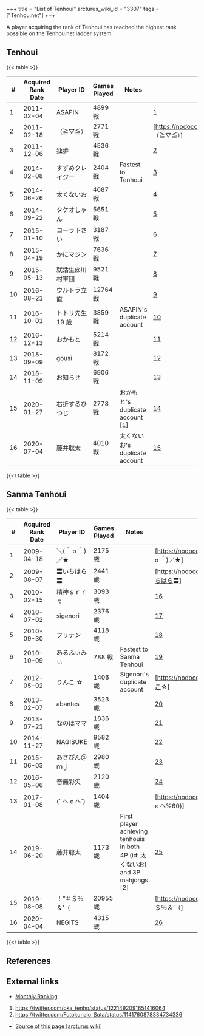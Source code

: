 +++
title = "List of Tenhoui"
arcturus_wiki_id = "3307"
tags = ["Tenhou.net"]
+++

A player acquiring the rank of Tenhoui has reached the highest rank possible on the Tenhou.net
ladder system.

## Tenhoui

{{< table >}}

| \#  | Acquired Rank Date | Player ID        | Games Played | Notes                              | Stats                                                      |
| --- | ------------------ | ---------------- | ------------ | ---------------------------------- | ---------------------------------------------------------- |
| 1   | 2011-02-04         | ASAPIN           | 4899 戦      |                                    | [1](https://nodocchi.moe/tenhoulog/#name=ASAPIN)           |
| 2   | 2011-02-18         | （≧▽≦）          | 2771 戦      |                                    | \[<https://nodocchi.moe/tenhoulog/#name=>（≧▽≦）\]         |
| 3   | 2011-12-06         | 独歩             | 4536 戦      |                                    | [2](https://nodocchi.moe/tenhoulog/#name=独歩)             |
| 4   | 2014-02-08         | すずめクレイジー | 2404 戦      | Fastest to Tenhoui                 | [3](https://nodocchi.moe/tenhoulog/#name=すずめクレイジー) |
| 5   | 2014-06-26         | 太くないお       | 4687 戦      |                                    | [4](https://nodocchi.moe/tenhoulog/#name=太くないお)       |
| 6   | 2014-09-22         | タケオしゃん     | 5651 戦      |                                    | [5](https://nodocchi.moe/tenhoulog/#name=タケオしゃん)     |
| 7   | 2015-01-10         | コーラ下さい     | 3187 戦      |                                    | [6](https://nodocchi.moe/tenhoulog/#name=コーラ下さい)     |
| 8   | 2015-04-19         | かにマジン       | 7636 戦      |                                    | [7](https://nodocchi.moe/tenhoulog/#name=かにマジン)       |
| 9   | 2015-05-13         | 就活生@川村軍団  | 9521 戦      |                                    | [8](https://nodocchi.moe/tenhoulog/#name=就活生@川村軍団)  |
| 10  | 2016-08-21         | ウルトラ立直     | 12764 戦     |                                    | [9](https://nodocchi.moe/tenhoulog/#name=ウルトラ立直)     |
| 11  | 2016-10-01         | トトリ先生 19 歳 | 3859 戦      | ASAPIN's duplicate account         | [10](https://nodocchi.moe/tenhoulog/#name=トトリ先生19歳)  |
| 12  | 2016-12-13         | おかもと         | 5214 戦      |                                    | [11](https://nodocchi.moe/tenhoulog/#name=おかもと)        |
| 13  | 2018-09-09         | gousi            | 8172 戦      |                                    | [12](https://nodocchi.moe/tenhoulog/#name=gousi)           |
| 14  | 2018-11-09         | お知らせ         | 6906 戦      |                                    | [13](https://nodocchi.moe/tenhoulog/#name=お知らせ)        |
| 15  | 2020-01-27         | 右折するひつじ   | 2778 戦      | おかもと's duplicate account \[1\] | [14](https://nodocchi.moe/tenhoulog/#name=右折するひつじ)  |
| 16  | 2020-07-04         | 藤井聡太         | 4010 戦      | 太くないお's duplicate account     | [15](https://nodocchi.moe/tenhoulog/#name=藤井聡太)        |

{{</ table >}}

## Sanma Tenhoui

{{< table >}}

| \#  | Acquired Rank Date | Player ID                             | Games Played | Notes                                                                             | Stats                                                     |
| --- | ------------------ | ------------------------------------- | ------------ | --------------------------------------------------------------------------------- | --------------------------------------------------------- |
| 1   | 2009-04-18         | ＼(＾ o ＾)／★                        | 2175 戦      |                                                                                   | \[<https://nodocchi.moe/tenhoulog/#name=>＼(＾ o ＾)／★\] |
| 2   | 2009-08-07         | 〓いちはら〓                          | 2441 戦      |                                                                                   | \[<https://nodocchi.moe/tenhoulog/#name=〓いちはら>〓\]   |
| 3   | 2010-02-15         | 精神ｓｒｒｔ                          | 3093 戦      |                                                                                   | [16](https://nodocchi.moe/tenhoulog/#name=精神ｓｒｒｔ)   |
| 4   | 2010-07-02         | sigenori                              | 2376 戦      |                                                                                   | [17](https://nodocchi.moe/tenhoulog/#name=sigenori)       |
| 5   | 2010-09-30         | フリテン                              | 4118 戦      |                                                                                   | [18](https://nodocchi.moe/tenhoulog/#name=フリテン)       |
| 6   | 2010-10-09         | あるふぃみぃ                          | 788 戦       | Fastest to Sanma Tenhoui                                                          | [19](https://nodocchi.moe/tenhoulog/#name=あるふぃみぃ)   |
| 7   | 2012-05-02         | <span title="Ｕんこ☆">りんこ ☆</span> | 1406 戦      | Sigenori's duplicate account                                                      | \[<https://nodocchi.moe/tenhoulog/#name=Ｕんこ>☆\]        |
| 8   | 2013-02-07         | abantes                               | 3523 戦      |                                                                                   | [20](https://nodocchi.moe/tenhoulog/#name=abantes)        |
| 9   | 2013-07-21         | なのはママ                            | 1836 戦      |                                                                                   | [21](https://nodocchi.moe/tenhoulog/#name=なのはママ)     |
| 10  | 2014-11-27         | NAGISUKE                              | 9582 戦      |                                                                                   | [22](https://nodocchi.moe/tenhoulog/#name=NAGISUKE)       |
| 11  | 2015-06-03         | あさぴん＠ｍｊ                        | 2980 戦      |                                                                                   | [23](https://nodocchi.moe/tenhoulog/#name=あさぴん＠ｍｊ) |
| 12  | 2016-05-06         | 音無彩矢                              | 2120 戦      |                                                                                   | [24](https://nodocchi.moe/tenhoulog/#name=音無彩矢)       |
| 13  | 2017-01-08         | (´ へ ε へ\`)                         | 1404 戦      |                                                                                   | \[<https://nodocchi.moe/tenhoulog/#name=>(´ へ ε へ%60)\] |
| 14  | 2019-06-20         | 藤井聡太                              | 1173 戦      | First player achieving tenhouis in both 4P (id: 太くないお) and 3P mahjongs \[2\] | [25](https://nodocchi.moe/tenhoulog/#name=藤井聡太)       |
| 15  | 2019-08-08         | ！”＃＄％＆’（                        | 20955 戦     |                                                                                   | \[<https://nodocchi.moe/tenhoulog/#name=>！”＃＄％＆’（\] |
| 16  | 2020-04-04         | NEGITS                                | 4315 戦      |                                                                                   | [26](https://nodocchi.moe/tenhoulog/#name=NEGITS)         |

{{</ table >}}

## References

<references/>

## External links

- [Monthly Ranking](http://tenhou.net/ranking.html)

<!-- end list -->

1.  <https://twitter.com/oka_tenho/status/1221492091651416064>
2.  <https://twitter.com/Futokunaio_Sota/status/1141760878334734336>

- [Source of this page [arcturus wiki]](http://arcturus.su/wiki/List_of_Tenhoui)
